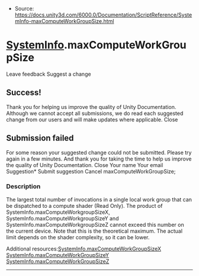 * Source: https://docs.unity3d.com/6000.0/Documentation/ScriptReference/SystemInfo-maxComputeWorkGroupSize.html

#  [SystemInfo](https://docs.unity3d.com/6000.0/Documentation/ScriptReference/SystemInfo.html).maxComputeWorkGroupSize
Leave feedback
Suggest a change
## Success!
Thank you for helping us improve the quality of Unity Documentation. Although we cannot accept all submissions, we do read each suggested change from our users and will make updates where applicable.
Close
## Submission failed
For some reason your suggested change could not be submitted. Please <a>try again</a> in a few minutes. And thank you for taking the time to help us improve the quality of Unity Documentation.
Close
Your name Your email Suggestion* Submit suggestion
Cancel
maxComputeWorkGroupSize; 
### Description
The largest total number of invocations in a single local work group that can be dispatched to a compute shader (Read Only).
The product of SystemInfo.maxComputeWorkgroupSizeX, SystemInfo.maxComputeWorkgroupSizeY and SystemInfo.maxComputeWorkgroupSizeZ cannot exceed this number on the current device. Note that this is the theoretical maximum. The actual limit depends on the shader complexity, so it can be lower.  
  
Additional resources:[SystemInfo.maxComputeWorkGroupSizeX](https://docs.unity3d.com/6000.0/Documentation/ScriptReference/SystemInfo-maxComputeWorkGroupSizeX.html) [SystemInfo.maxComputeWorkGroupSizeY](https://docs.unity3d.com/6000.0/Documentation/ScriptReference/SystemInfo-maxComputeWorkGroupSizeY.html) [SystemInfo.maxComputeWorkGroupSizeZ](https://docs.unity3d.com/6000.0/Documentation/ScriptReference/SystemInfo-maxComputeWorkGroupSizeZ.html)
* * *
